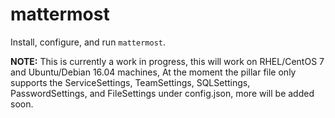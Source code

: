 # mattermost
Install, configure, and run `mattermost`.

**NOTE:** This is currently a work in progress, this will work on RHEL/CentOS 7 and Ubuntu/Debian 16.04 machines, At the moment the pillar file only supports the ServiceSettings, TeamSettings, SQLSettings, PasswordSettings, and FileSettings under config.json, more will be added soon.
